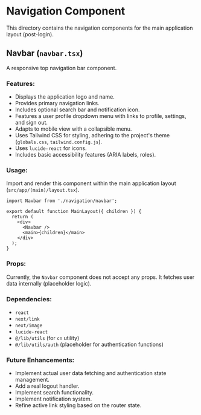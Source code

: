 # Navigation Component

This directory contains the navigation components for the main application layout (post-login).

## Navbar (`navbar.tsx`)

A responsive top navigation bar component.

### Features:
- Displays the application logo and name.
- Provides primary navigation links.
- Includes optional search bar and notification icon.
- Features a user profile dropdown menu with links to profile, settings, and sign out.
- Adapts to mobile view with a collapsible menu.
- Uses Tailwind CSS for styling, adhering to the project's theme (`globals.css`, `tailwind.config.js`).
- Uses `lucide-react` for icons.
- Includes basic accessibility features (ARIA labels, roles).

### Usage:
Import and render this component within the main application layout (`src/app/(main)/layout.tsx`).

```tsx
import Navbar from './navigation/navbar';

export default function MainLayout({ children }) {
  return (
    <div>
      <Navbar />
      <main>{children}</main>
    </div>
  );
}
```

### Props:
Currently, the `Navbar` component does not accept any props. It fetches user data internally (placeholder logic).

### Dependencies:
- `react`
- `next/link`
- `next/image`
- `lucide-react`
- `@/lib/utils` (for `cn` utility)
- `@/lib/utils/auth` (placeholder for authentication functions)

### Future Enhancements:
- Implement actual user data fetching and authentication state management.
- Add a real logout handler.
- Implement search functionality.
- Implement notification system.
- Refine active link styling based on the router state.
